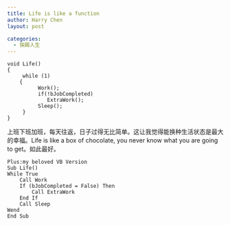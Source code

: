 ```yaml
---
title: Life is like a function
author: Harry Chen
layout: post

categories:
  - 挨踢人生
---
```



    void Life()
    {
         while (1)
        {
              Work();
              if(!bJobCompleted)
                 ExtraWork();
              Sleep();
         }
    }

  上班下班加班，每天往返，日子过得无比简单。这让我觉得能换种生活状态是最大的幸福。Life is like a box of chocolate, you never know what you are going to get。如此最好。


    Plus:my beloved VB Version
    Sub Life()
    While True
        Call Work
        If (bJobCompleted = False) Then
            Call ExtraWork
        End If
        Call Sleep
    Wend
    End Sub
